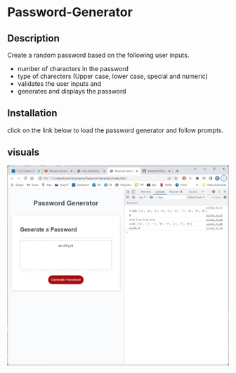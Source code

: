 # Password-Generator

## Description
Create a random password based on the following user inputs.

- number of characters in the password
- type of charecters (Upper case, lower case, special and numeric)
- validates the user inputs and
- generates and displays the password

## Installation

click on the link below to load the password generator and follow prompts.


## visuals
![when the proper inputs are given it displays password as in the image.](./images/password.jpg)
